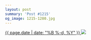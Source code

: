 ```yaml
---
layout: post
summary: 'Post #1215'
og_image: 1215-1280.jpg
---
```


<p>
 <time>
  <a href="/1215">
   {{ page.date | date: "%B %-d, %Y" }}
  </a>
 </time>
 <a href="/1215">
  <img sizes="(min-width: 700px) 50vw, calc(100vw - 2rem)" src="{{ site.assets_url }}/1215-640.jpg" srcset="{{ site.assets_url }}/1215-320.jpg 320w, {{ site.assets_url }}/1215-640.jpg 640w, {{ site.assets_url }}/1215-960.jpg 960w, {{ site.assets_url }}/1215-1280.jpg 1280w"/>
 </a>
</p>
